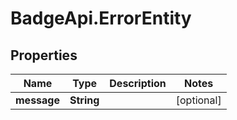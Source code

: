 # BadgeApi.ErrorEntity

## Properties
Name | Type | Description | Notes
------------ | ------------- | ------------- | -------------
**message** | **String** |  | [optional] 


